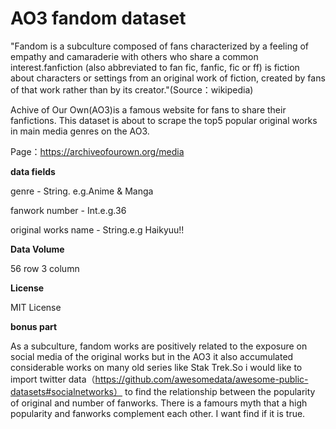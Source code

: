 **AO3 fandom dataset**
=
"Fandom is a subculture composed of fans characterized by a feeling of empathy and camaraderie with others who share a common interest.fanfiction (also abbreviated to fan fic, fanfic, fic or ff) is fiction about characters or settings from an original work of fiction, created by fans of that work rather than by its creator."(Source：wikipedia)

Achive of Our Own(AO3)is a famous website for fans to share their fanfictions.
This dataset is about to scrape the top5 popular original works in main media genres on the AO3.

Page：https://archiveofourown.org/media

**data fields**

genre - String. e.g.Anime & Manga

fanwork number - Int.e.g.36

original works name - String.e.g Haikyuu!!

**Data Volume**

56 row 3 column

**License**

MIT License


**bonus part**

As a subculture, fandom works are positively related to the exposure on social media of the original works but in the AO3 it also accumulated considerable works on many old series like Stak Trek.So i would like to import twitter data（https://github.com/awesomedata/awesome-public-datasets#socialnetworks） to find the relationship between the popularity of original and number of fanworks. There is a famours myth that a high popularity and fanworks complement each other. I want find if it is true.
